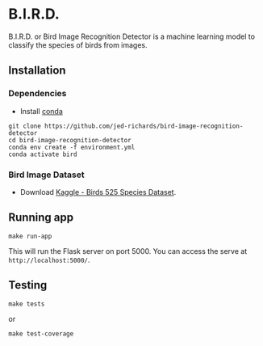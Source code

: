 # B.I.R.D.
B.I.R.D. or Bird Image Recognition Detector is a machine learning model to classify the species of birds from images.

## Installation

### Dependencies
- Install [conda](https://docs.conda.io/en/latest/)

```
git clone https://github.com/jed-richards/bird-image-recognition-detector
cd bird-image-recognition-detector
conda env create -f environment.yml
conda activate bird
```

### Bird Image Dataset
- Download [Kaggle - Birds 525 Species Dataset](https://www.kaggle.com/datasets/gpiosenka/100-bird-species).

## Running app 

``` 
make run-app
```
This will run the Flask server on port 5000. You can access the serve at `http://localhost:5000/`.

## Testing

```
make tests
```

or 

```
make test-coverage
```
